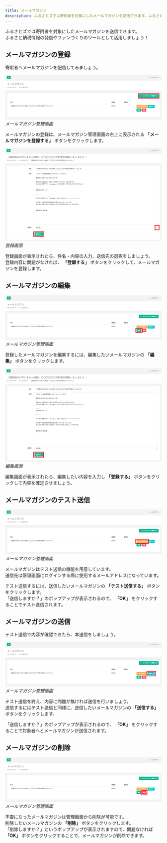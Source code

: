 ```yaml
---
title: メールマガジン
description: ふるさとズでは寄附者を対象にしたメールマガジンを送信できます。ふるさと納税情報の発信やファンづくりのツールとして活用しましょう。
---
```


ふるさとズでは寄附者を対象にしたメールマガジンを送信できます。  
ふるさと納税情報の発信やファンづくりのツールとして活用しましょう！

## メールマガジンの登録
寄附者へメールマガジンを配信してみましょう。

![メールマガジン管理画面](../../../assets/images/lg_mail_01.png)
*メールマガジン管理画面*

メールマガジンの登録は、メールマガジン管理画面の右上に表示される **「メールマガジンを登録する」** ボタンをクリックします。

![登録画面](../../../assets/images/lg_mail_02.png)
*登録画面*

登録画面が表示されたら、件名・内容の入力、送信先の選択をしましょう。  
登録内容に問題がなければ、 **「登録する」** ボタンをクリックして、メールマガジンを登録します。

## メールマガジンの編集

![メールマガジン管理画面](../../../assets/images/lg_mail_03.png)
*メールマガジン管理画面*

登録したメールマガジンを編集するには、編集したいメールマガジンの **「編集」** ボタンをクリックします。

![編集画面](../../../assets/images/lg_mail_04.png)
*編集画面*

編集画面が表示されたら、編集したい内容を入力し **「登録する」** ボタンをクリックして内容を確定させましょう。

## メールマガジンのテスト送信

![メールマガジン管理画面](../../../assets/images/lg_mail_05.png)
*メールマガジン管理画面*

メールマガジンはテスト送信の機能を用意しています。  
送信先は管理画面にログインする際に使用するメールアドレスになっています。

テスト送信するには、送信したいメールマガジンの **「テスト送信する」** ボタンをクリックします。  
「送信しますか？」のポップアップが表示されるので、 **「OK」** をクリックすることでテスト送信されます。

## メールマガジンの送信
テスト送信で内容が確認できたら、本送信をしましょう。

![メールマガジン管理画面](../../../assets/images/lg_mail_06.png)
*メールマガジン管理画面*

テスト送信を終え、内容に問題が無ければ送信を行いましょう。  
送信するにはテスト送信と同様に、送信したいメールマガジンの **「送信する」** ボタンをクリックします。

「送信しますか？」のポップアップが表示されるので、 **「OK」** をクリックすることで対象者へとメールマガジンが送信されます。

## メールマガジンの削除

![メールマガジン管理画面](../../../assets/images/lg_mail_07.png)
*メールマガジン管理画面*

不要になったメールマガジンは管理画面から削除が可能です。  
削除したいメールマガジンの **「削除」** ボタンをクリックします。  
「削除しますか？」というポップアップが表示されますので、問題なければ **「OK」** ボタンをクリックすることで、メールマガジンが削除できます。